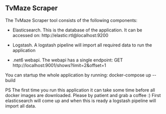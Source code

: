 ## TvMaze Scraper

The TvMaze Scraper tool consists of the following components:

* Elasticsearch. 
   This is the database of the application. It can be accessed on: http://elastic:rtl@localhost:9200

*  Logstash. 
   A logstash pipeline will import all required data to run the application 
  
* .net6 webapi. The webapi has a single endpoint: GET http://localhost:9001/shows?limit=2&offset=1
    
You can startup the whole application by running:
docker-compose up --build

PS The first time you run this application it can take some time before all docker images are downloaded. Please by patient and grab a coffee :)
First elasticsearch will come up and when this is ready a logstash pipeline will import all data.